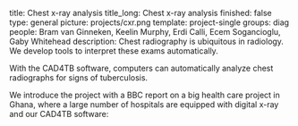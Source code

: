 title: Chest x-ray analysis
title_long: Chest x-ray analysis
finished: false
type: general
picture: projects/cxr.png
template: project-single
groups: diag
people: Bram van Ginneken, Keelin Murphy, Erdi Calli, Ecem Sogancioglu, Gaby Whitehead
description: Chest radiography is ubiquitous in radiology. We develop tools to interpret these exams automatically.

With the CAD4TB software, computers can automatically analyze chest radiographs for signs of tuberculosis.

We introduce the project with a BBC report on a big health care project in Ghana, where a large number of hospitals are equipped with digital x-ray and our CAD4TB software:
